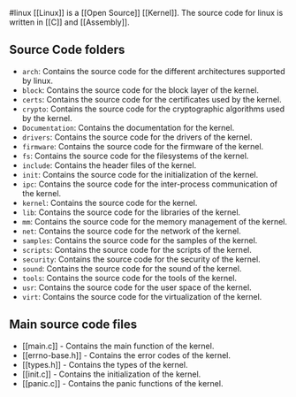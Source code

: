 #linux
[[Linux]] is a [[Open Source]] [[Kernel]]. The source code for linux is written in [[C]] and [[Assembly]].

## Source Code folders

- `arch`: Contains the source code for the different architectures supported by linux.
- `block`: Contains the source code for the block layer of the kernel.
- `certs`: Contains the source code for the certificates used by the kernel.
- `crypto`: Contains the source code for the cryptographic algorithms used by the kernel.
- `Documentation`: Contains the documentation for the kernel.
- `drivers`: Contains the source code for the drivers of the kernel.
- `firmware`: Contains the source code for the firmware of the kernel.
- `fs`: Contains the source code for the filesystems of the kernel.
- `include`: Contains the header files of the kernel.
- `init`: Contains the source code for the initialization of the kernel.
- `ipc`: Contains the source code for the inter-process communication of the kernel.
- `kernel`: Contains the source code for the kernel.
- `lib`: Contains the source code for the libraries of the kernel.
- `mm`: Contains the source code for the memory management of the kernel.
- `net`: Contains the source code for the network of the kernel.
- `samples`: Contains the source code for the samples of the kernel.
- `scripts`: Contains the source code for the scripts of the kernel.
- `security`: Contains the source code for the security of the kernel.
- `sound`: Contains the source code for the sound of the kernel.
- `tools`: Contains the source code for the tools of the kernel.
- `usr`: Contains the source code for the user space of the kernel.
- `virt`: Contains the source code for the virtualization of the kernel.

## Main source code files

- [[main.c]] - Contains the main function of the kernel.
- [[errno-base.h]] - Contains the error codes of the kernel.
- [[types.h]] - Contains the types of the kernel.
- [[init.c]] - Contains the initialization of the kernel.
- [[panic.c]] - Contains the panic functions of the kernel.